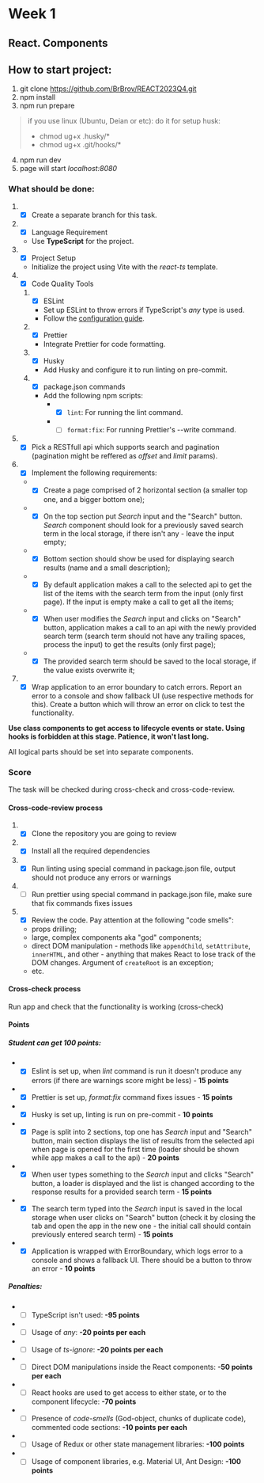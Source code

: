 # Week 1

## React. Components

## How to start project:
1. git clone https://github.com/BrBrov/REACT2023Q4.git
2. npm install
3. npm run prepare
> if you use linux (Ubuntu, Deian or etc):
> do it for setup husk:
> - chmod ug+x .husky/*
> - chmod ug+x .git/hooks/*

4. npm run dev
5. page will start *localhost:8080*

### What should be done:

1. - [x]  Create a separate branch for this task.
2. - [x]   Language Requirement
    - Use **TypeScript** for the project.
3. - [x]   Project Setup
    - Initialize the project using Vite with the *react-ts* template.
4. - [x]   Code Quality Tools
    1. - [x]   ESLint
        - Set up ESLint to throw errors if TypeScript's *any* type is used.
        - Follow the [configuration guide](https://github.com/rolling-scopes-school/tasks/blob/master/react/modules/module01/configs.md).
    2. - [x]   Prettier
        - Integrate Prettier for code formatting.
    3. - [x]   Husky
        - Add Husky and configure it to run linting on pre-commit.
    4. - [x]   package.json commands
        - Add the following npm scripts:
            - - [x]   `lint`: For running the lint command.
            - - [ ]  `format:fix`: For running Prettier's --write command.
5. - [x]   Pick a RESTfull api which supports search and pagination (pagination might be reffered as *offset* and *limit* params). 
6. - [x]   Implement the following requirements:
    -  - [x]  Create a page comprised of 2 horizontal section (a smaller top one, and a bigger bottom one);
    -  - [x]  On the top section put *Search* input and the "Search" button. *Search* component should look for a previously saved search term in the local storage, if there isn't any - leave the input empty;
    -  - [x]  Bottom section should show be used for displaying search results (name and a small description);
    -  - [x]  By default application makes a call to the selected api to get the list of the items with the search term from the input (only first page). If the input is empty make a call to get all the items;
    -  - [x]  When user modifies the *Search* input and clicks on "Search" button, application makes a call to an api with the newly provided search term (search term should not have any trailing spaces, process the input) to get the results (only first page);
    -  - [x]  The provided search term should be saved to the local storage, if the value exists overwrite it;
7. - [x]   Wrap application to an error boundary to catch errors. Report an error to a console and show fallback UI (use respective methods for this). Create a button which will throw an error on click to test the functionality.

**Use class components to get access to lifecycle events or state. Using hooks is forbidden at this stage. Patience, it won't last long.**

All logical parts should be set into separate components.

### Score
The task will be checked during cross-check and cross-code-review.

#### Cross-code-review process
1. - [x]   Clone the repository you are going to review
2. - [x]   Install all the required dependencies
3. - [x]   Run linting using special command in package.json file, output should not produce any errors or warnings
4. - [ ]   Run prettier using special command in package.json file, make sure that fix commands fixes issues
5. - [x]   Review the code. Pay attention at the following "code smells":
    - props drilling;
    - large, complex components aka "god" components;
    - direct DOM manipulation - methods like `appendChild`, `setAttribute`, `innerHTML`, and other - anything that makes React to lose track of the DOM changes. Argument of `createRoot` is an exception;
    - etc.

#### Cross-check process
Run app and check that the functionality is working (cross-check)

#### Points
##### Student can get 100 points:
-  - [x]  Eslint is set up, when *lint* command is run it doesn't produce any errors (if there are warnings score might be less) - **15 points**
-  - [x]  Prettier is set up, *format:fix* command fixes issues - **15 points**
-  - [x]  Husky is set up, linting is run on pre-commit - **10 points**
-  - [x]  Page is split into 2 sections, top one has *Search* input and "Search" button, main section displays the list of results from the selected api when page is opened for the first time (loader should be shown while app makes a call to the api) - **20 points**
-  - [x]  When user types something to the *Search* input and clicks "Search" button, a loader is displayed and the list is changed according to the response results for a provided search term - **15 points**
-  - [x]  The search term typed into the *Search* input is saved in the local storage when user clicks on "Search" button (check it by closing the tab and open the app in the new one - the initial call should contain previously entered search term) - **15 points**
-  - [x]  Application is wrapped with ErrorBoundary, which logs error to a console and shows a fallback UI. There should be a button to throw an error - **10 points**

##### Penalties:
-  - [ ] TypeScript isn't used: **-95 points**
-  - [ ] Usage of *any*: **-20 points per each**
-  - [ ] Usage of *ts-ignore*: **-20 points per each**
-  - [ ] Direct DOM manipulations inside the React components: **-50 points per each**
-  - [ ] React hooks are used to get access to either state, or to the component lifecycle: **-70 points**
-  - [ ] Presence of *code-smells* (God-object, chunks of duplicate code), commented code sections: **-10 points per each**
-  - [ ] Usage of Redux or other state management libraries: **-100 points**
-  - [ ] Usage of component libraries, e.g. Material UI, Ant Design: **-100 points**